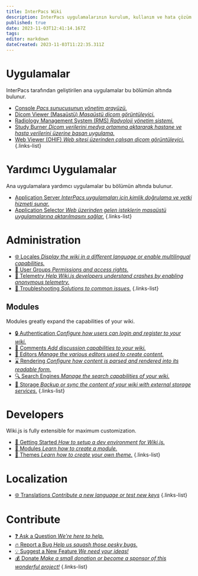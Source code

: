 ```yaml
---
title: InterPacs Wiki
description: InterPacs uygulamalarının kurulum, kullanım ve hata çözüm kılavuzları
published: true
date: 2023-11-03T12:41:14.167Z
tags: 
editor: markdown
dateCreated: 2023-11-03T11:22:35.311Z
---
```


# Uygulamalar

InterPacs tarafından geliştirilen ana uygulamalar bu bölümün altında bulunur.

- [Console *Pacs sunucusunun yönetim arayüzü.*](/Uygulamalar/Console)
- [Dicom Viewer (Masaüstü) *Masaüstü dicom görüntüleyici.*](/Uygulamalar/DicomViewer)
- [Radiology Management System (RMS) *Radyoloji yönetim sistemi.*](/Uygulamalar/RMS)
- [Study Burner *Dicom verilerini medya ortamına aktararak hastane ve hasta verilerini üzerine basan uygulama.*](/applications/studyburner)
- [Web Viewer (OHIF) *Web sitesi üzerinden çalışan dicom görüntüleyici.*](/Uygulamalar/WebViewerOHIF)
{.links-list}

# Yardımcı Uygulamalar

Ana uygulamalara yardımcı uygulamalar bu bölümün altında bulunur.

- [Application Server *InterPacs uygulamaları için kimlik doğrulama ve yetki hizmeti sunar.*](/utilities/appserver)
- [Application Selector *Web üzerinden gelen isteklerin masaüstü uygulamalarına aktarılmasını sağlar.*](/utilities/appselector)
{.links-list}

# Administration

- [:globe_with_meridians: Locales *Display the wiki in a different language or enable multilingual capabilities.*](/locales)
- [:busts_in_silhouette: User Groups *Permissions and access rights.*](/groups)
- [:satellite: Telemetry *Help Wiki.js developers understand crashes by enabling anonymous telemetry.*](/telemetry)
- [:wrench: Troubleshooting *Solutions to common issues.*](/troubleshooting)
{.links-list}

## Modules
Modules greatly expand the capabilities of your wiki.
- [:lock: Authentication *Configure how users can login and register to your wiki.*](/auth)
- [:speech_balloon: Comments *Add discussion capabilities to your wiki.*](/comments)
- [:pencil: Editors *Manage the various editors used to create content.*](/editors)
- [:hourglass: Rendering *Configure how content is parsed and rendered into its readable form.*](/rendering)
- [:mag: Search Engines *Manage the search capabilities of your wiki.*](/search)
- [:floppy_disk: Storage *Backup or sync the content of your wiki with external storage services.*](/storage)
{.links-list}

# Developers

Wiki.js is fully extensible for maximum customization.

- [:book: Getting Started *How to setup a dev environment for Wiki.js.*](/dev)
- [:closed_book: Modules *Learn how to create a module.*](/dev/modules)
- [:art: Themes *Learn how to create your own theme.*](/dev/themes)
{.links-list}

# Localization
- [:globe_with_meridians: Translations *Contribute a new language or test new keys*](/dev/translations)
{.links-list}

# Contribute
- [:question: Ask a Question *We're here to help.*](https://github.com/Requarks/wiki/discussions)
- [:fire: Report a Bug *Help us squash those pesky bugs.*](https://github.com/Requarks/wiki/discussions)
- [:bulb: Suggest a New Feature *We need your ideas!*](https://requests.requarks.io/wiki)
- [:moneybag: Donate *Make a small donation or become a sponsor of this wonderful project!*](https://js.wiki/donate)
{.links-list}